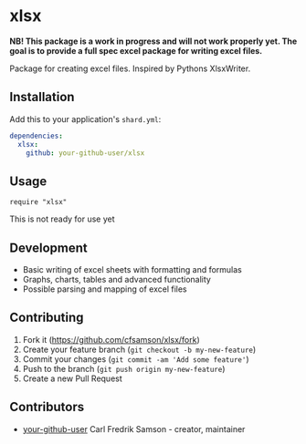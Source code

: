 # xlsx

**NB! This package is a work in progress
and will not work properly yet. The goal is to provide a full spec excel package for writing excel files.**

Package for creating excel files. Inspired by Pythons XlsxWriter.

## Installation

Add this to your application's `shard.yml`:

```yaml
dependencies:
  xlsx:
    github: your-github-user/xlsx
```

## Usage

```crystal
require "xlsx"
```

This is not ready for use yet

## Development
- Basic writing of excel sheets with formatting and formulas
- Graphs, charts, tables and advanced functionality
- Possible parsing and mapping of excel files


## Contributing

1. Fork it (<https://github.com/cfsamson/xlsx/fork>)
2. Create your feature branch (`git checkout -b my-new-feature`)
3. Commit your changes (`git commit -am 'Add some feature'`)
4. Push to the branch (`git push origin my-new-feature`)
5. Create a new Pull Request

## Contributors

- [your-github-user](https://github.com/your-github-user) Carl Fredrik Samson - creator, maintainer
